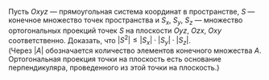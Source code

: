Пусть $Oxyz$ — прямоугольная система координат в пространстве, $S$ — конечное множество точек пространства и ${{S}_{x}}$, ${{S}_{y}}$, ${{S}_{z}}$ — множество ортогональных проекций точек $S$  на плоскости $Oyz$, $Ozx$, $Oxy$  соответственно. Доказать, что $\left| {{S}^{2}} \right|\le \left| {{S}_{x}} \right|\cdot \left| {{S}_{y}} \right|\cdot \left| {{S}_{z}} \right|$.
<br/>(Через $\left| A \right|$  обозначается количество элементов конечного множества $A$. Ортогональная проекция точки на плоскость есть основание перпендикуляра, проведенного из этой точки на плоскость.)